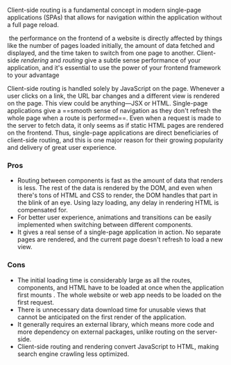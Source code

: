 Client-side routing is a fundamental concept in modern single-page applications (SPAs) that allows for navigation within the application without a full page reload.

 the performance on the frontend of a website is directly affected by things like the number of pages loaded initially, the amount of data fetched and displayed, and the time taken to switch from one page to another. Client-side _rendering_ and _routing_ give a subtle sense performance of your application, and it's essential to use the power of your frontend framework to your advantage

Client-side routing is handled solely by JavaScript on the page. Whenever a user clicks on a link, the URL bar changes and a different view is rendered on the page. This view could be anything—JSX or HTML. Single-page applications give a ==smooth sense of navigation as they don't refresh the whole page when a route is performed==. Even when a request is made to the server to fetch data, it only seems as if static HTML pages are rendered on the frontend. Thus, single-page applications are direct beneficiaries of client-side routing, and this is one major reason for their growing popularity and delivery of great user experience.

### Pros

- Routing between components is fast as the amount of data that renders is less. The rest of the data is rendered by the DOM, and even when there's tons of HTML and CSS to render, the DOM handles that part in the blink of an eye. Using lazy loading, any delay in rendering HTML is compensated for.
- For better user experience, animations and transitions can be easily implemented when switching between different components.
- It gives a real sense of a single-page application in action. No separate pages are rendered, and the current page doesn't refresh to load a new view.

### Cons

- The initial loading time is considerably large as all the routes, components, and HTML have to be loaded at once when the application first mounts . The whole website or web app needs to be loaded on the first request.
- There is unnecessary data download time for unusable views that cannot be anticipated on the first render of the application.
- It generally requires an external library, which means more code and more dependency on external packages, unlike routing on the server-side.
- Client-side routing and rendering convert JavaScript to HTML, making search engine crawling less optimized.